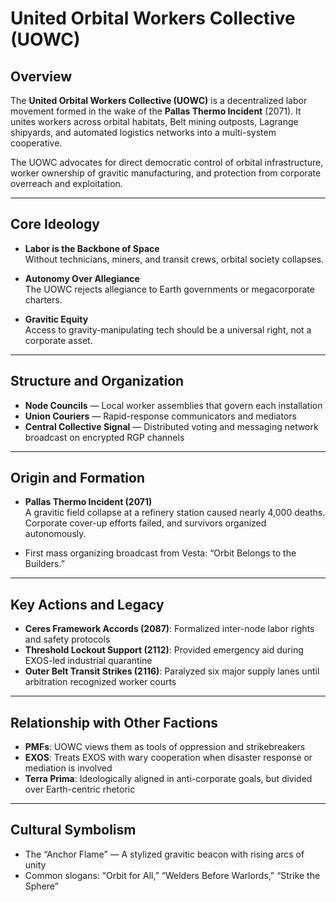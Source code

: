 # United Orbital Workers Collective (UOWC)

## Overview

The **United Orbital Workers Collective (UOWC)** is a decentralized labor movement formed in the wake of the **Pallas Thermo Incident** (2071). It unites workers across orbital habitats, Belt mining outposts, Lagrange shipyards, and automated logistics networks into a multi-system cooperative.

The UOWC advocates for direct democratic control of orbital infrastructure, worker ownership of gravitic manufacturing, and protection from corporate overreach and exploitation.

---

## Core Ideology

- **Labor is the Backbone of Space**  
  Without technicians, miners, and transit crews, orbital society collapses.

- **Autonomy Over Allegiance**  
  The UOWC rejects allegiance to Earth governments or megacorporate charters.

- **Gravitic Equity**  
  Access to gravity-manipulating tech should be a universal right, not a corporate asset.

---

## Structure and Organization

- **Node Councils** — Local worker assemblies that govern each installation
- **Union Couriers** — Rapid-response communicators and mediators
- **Central Collective Signal** — Distributed voting and messaging network broadcast on encrypted RGP channels

---

## Origin and Formation

- **Pallas Thermo Incident (2071)**  
  A gravitic field collapse at a refinery station caused nearly 4,000 deaths. Corporate cover-up efforts failed, and survivors organized autonomously.

- First mass organizing broadcast from Vesta: “Orbit Belongs to the Builders.”

---

## Key Actions and Legacy

- **Ceres Framework Accords (2087)**: Formalized inter-node labor rights and safety protocols
- **Threshold Lockout Support (2112)**: Provided emergency aid during EXOS-led industrial quarantine
- **Outer Belt Transit Strikes (2116)**: Paralyzed six major supply lanes until arbitration recognized worker courts

---

## Relationship with Other Factions

- **PMFs**: UOWC views them as tools of oppression and strikebreakers
- **EXOS**: Treats EXOS with wary cooperation when disaster response or mediation is involved
- **Terra Prima**: Ideologically aligned in anti-corporate goals, but divided over Earth-centric rhetoric

---

## Cultural Symbolism

- The “Anchor Flame” — A stylized gravitic beacon with rising arcs of unity
- Common slogans: “Orbit for All,” “Welders Before Warlords,” “Strike the Sphere”

